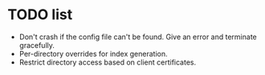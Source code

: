 # TODO list

* Don't crash if the config file can't be found. Give an error and terminate gracefully.
* Per-directory overrides for index generation.
* Restrict directory access based on client certificates.
